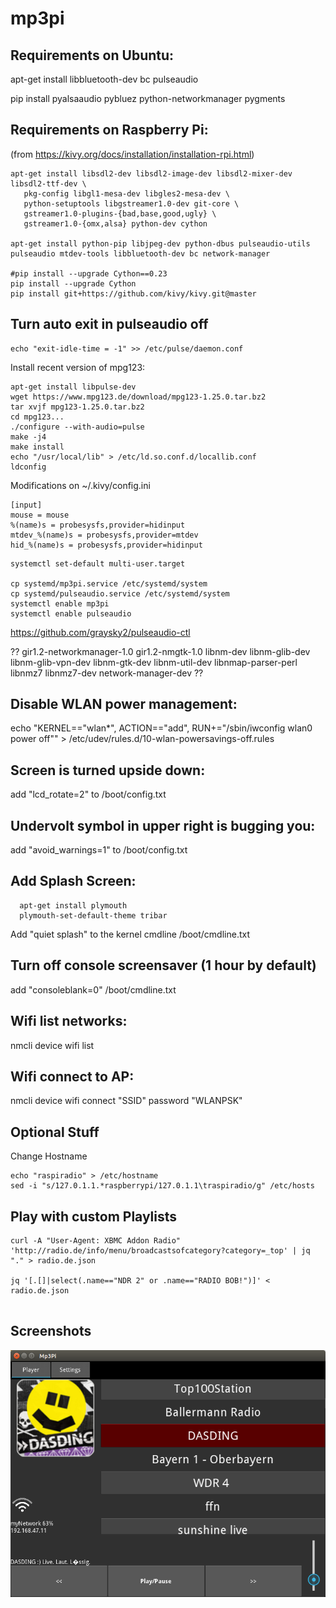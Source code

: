 # mp3pi

## Requirements on Ubuntu:

apt-get install libbluetooth-dev bc pulseaudio

pip install pyalsaaudio pybluez python-networkmanager pygments

## Requirements on Raspberry Pi:

(from https://kivy.org/docs/installation/installation-rpi.html)

```
apt-get install libsdl2-dev libsdl2-image-dev libsdl2-mixer-dev libsdl2-ttf-dev \
   pkg-config libgl1-mesa-dev libgles2-mesa-dev \
   python-setuptools libgstreamer1.0-dev git-core \
   gstreamer1.0-plugins-{bad,base,good,ugly} \
   gstreamer1.0-{omx,alsa} python-dev cython

apt-get install python-pip libjpeg-dev python-dbus pulseaudio-utils pulseaudio mtdev-tools libbluetooth-dev bc network-manager

#pip install --upgrade Cython==0.23
pip install --upgrade Cython
pip install git+https://github.com/kivy/kivy.git@master
```

## Turn auto exit in pulseaudio off
```
echo "exit-idle-time = -1" >> /etc/pulse/daemon.conf
```

Install recent version of mpg123:
```
apt-get install libpulse-dev
wget https://www.mpg123.de/download/mpg123-1.25.0.tar.bz2
tar xvjf mpg123-1.25.0.tar.bz2
cd mpg123...
./configure --with-audio=pulse
make -j4
make install
echo "/usr/local/lib" > /etc/ld.so.conf.d/locallib.conf
ldconfig
```

Modifications on ~/.kivy/config.ini
```
[input]
mouse = mouse
%(name)s = probesysfs,provider=hidinput
mtdev_%(name)s = probesysfs,provider=mtdev
hid_%(name)s = probesysfs,provider=hidinput
```


```
systemctl set-default multi-user.target

cp systemd/mp3pi.service /etc/systemd/system
cp systemd/pulseaudio.service /etc/systemd/system
systemctl enable mp3pi
systemctl enable pulseaudio
```

https://github.com/graysky2/pulseaudio-ctl

?? gir1.2-networkmanager-1.0 gir1.2-nmgtk-1.0 libnm-dev libnm-glib-dev libnm-glib-vpn-dev libnm-gtk-dev
  libnm-util-dev libnmap-parser-perl libnmz7 libnmz7-dev network-manager-dev ??

## Disable WLAN power management:
  echo "KERNEL==\"wlan*\", ACTION==\"add\", RUN+=\"/sbin/iwconfig wlan0 power off\"" > /etc/udev/rules.d/10-wlan-powersavings-off.rules

## Screen is turned upside down:
  add "lcd_rotate=2" to /boot/config.txt

## Undervolt symbol in upper right is bugging you:
  add "avoid_warnings=1" to /boot/config.txt

## Add Splash Screen:
```
  apt-get install plymouth
  plymouth-set-default-theme tribar
```

  Add "quiet splash" to the kernel cmdline /boot/cmdline.txt

## Turn off console screensaver (1 hour by default)
  add "consoleblank=0" /boot/cmdline.txt

## Wifi list networks:
  nmcli device wifi list

## Wifi connect to AP:
  nmcli device wifi connect "SSID" password "WLANPSK"

## Optional Stuff
Change Hostname
```
echo "raspiradio" > /etc/hostname
sed -i "s/127.0.1.1.*raspberrypi/127.0.1.1\traspiradio/g" /etc/hosts
```

## Play with custom Playlists
```
curl -A "User-Agent: XBMC Addon Radio" 'http://radio.de/info/menu/broadcastsofcategory?category=_top' | jq "." > radio.de.json

jq '[.[]|select(.name=="NDR 2" or .name=="RADIO BOB!")]' < radio.de.json


```


## Screenshots
![alt text](screenshots/screenshot.png "Description goes here")

